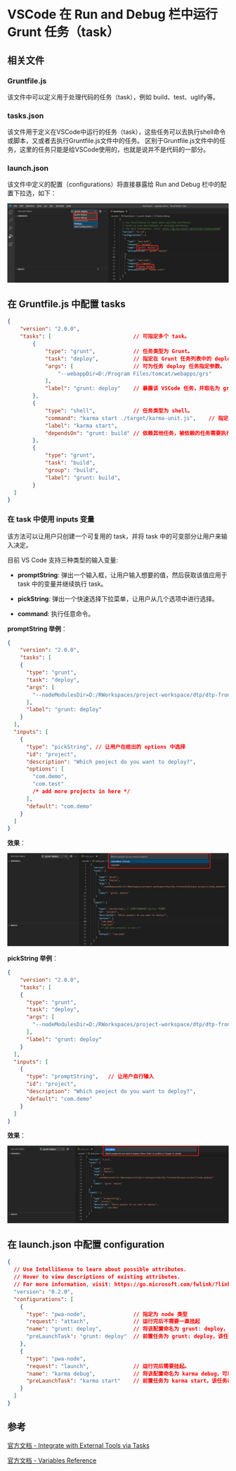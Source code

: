 # VSCode 在 Run and Debug 栏中运行 Grunt 任务（task）

## 相关文件

### Gruntfile.js

该文件中可以定义用于处理代码的任务（task），例如 build、test、uglify等。

### tasks.json

该文件用于定义在VSCode中运行的任务（task），这些任务可以去执行shell命令或脚本，又或者去执行Gruntfile.js文件中的任务。
区别于Gruntfile.js文件中的任务，这里的任务只能是给VSCode使用的，也就是说并不是代码的一部分。

### launch.json

该文件中定义的配置（configurations）将直接暴露给 Run and Debug 栏中的配置下拉选，如下：

![Run and Debug栏中的配置选项](./images/Run-and-Debug-configuration.jpg "Run and Debug栏中的配置选项")

## 在 Gruntfile.js 中配置 tasks

```json
{
	"version": "2.0.0",
	"tasks": [                          // 可指定多个 task。
        {
            "type": "grunt",            // 任务类型为 Grunt。
            "task": "deploy",           // 指定在 Grunt 任务列表中的 deploy 任务。
            "args": [                   // 可为任务 deploy 任务指定参数。
                "--webappDir=D:/Program Files/tomcat/webapps/grs"
            ],
            "label": "grunt: deploy"    // 暴露该 VSCode 任务，并取名为 grunt: deploy。稍后可以在 launch.json 使用该名称来调用该任务。
        },
        {
            "type": "shell",            // 任务类型为 shell。
            "command": "karma start ./target/karma-unit.js",    // 指定 shell 命令行。
            "label": "karma start",
            "dependsOn": "grunt: build" // 依赖其他任务，被依赖的任务需要执行完毕后才开始执行该任务。
        },
        {
            "type": "grunt",
            "task": "build",
            "group": "build",
            "label": "grunt: build",
        }
  ]
}
```

### 在 task 中使用 inputs 变量

该方法可以让用户只创建一个可复用的 task，并将 task 中的可变部分让用户来输入决定。

目前 VS Code 支持三种类型的输入变量:

* **promptString**: 弹出一个输入框，让用户输入想要的值，然后获取该值应用于 task 中的变量并继续执行 task。

* **pickString**: 弹出一个快速选择下拉菜单，让用户从几个选项中进行选择。

* **command**: 执行任意命令。


**promptString 举例**：
```json
{
	"version": "2.0.0",
	"tasks": [
    {
      "type": "grunt",
      "task": "deploy",
      "args": [
        "--nodeModulesDir=D:/RWorkspaces/project-workspace/dtp/dtp-frontend/${input:project}/node_modules"
      ],
      "label": "grunt: deploy"
    }
  ],
  "inputs": [
    {
      "type": "pickString", // 让用户在给出的 options 中选择
      "id": "project",
      "description": "Which peoject do you want to deploy?",
      "options": [
        "com.demo",
        "com.test"
        /* add more projects in here */
      ],
      "default": "com.demo"
    }
  ]
}
```


**效果**：

![pickString](./images/pickString.jpg "pickString")


**pickString 举例**：
```json
{
	"version": "2.0.0",
	"tasks": [
    {
      "type": "grunt",
      "task": "deploy",
      "args": [
        "--nodeModulesDir=D:/RWorkspaces/project-workspace/dtp/dtp-frontend/${input:project}/node_modules"
      ],
      "label": "grunt: deploy"
    }
  ],
  "inputs": [
    {
      "type": "promptString",   // 让用户自行输入
      "id": "project",
      "description": "Which peoject do you want to deploy?",
      "default": "com.demo"
    }
  ]
}
```

**效果**：

![promptString](./images/promptString.jpg "promptString")


## 在 launch.json 中配置 configuration

```json
{
  // Use IntelliSense to learn about possible attributes.
  // Hover to view descriptions of existing attributes.
  // For more information, visit: https://go.microsoft.com/fwlink/?linkid=830387
  "version": "0.2.0",
  "configurations": [
    {
      "type": "pwa-node",               // 指定为 node 类型
      "request": "attach",              // 运行完后不需要一直挂起
      "name": "grunt: deploy",          // 将该配置命名为 grunt: deploy，可以在 Run and Debug 栏中的下拉选查看。
      "preLaunchTask": "grunt: deploy"  // 前置任务为 grunt: deploy，该任务存在与 tasks.json 中，因为当前配置没有其他特殊操作，所以该配置则被认为是专门执行grunt: deploy 任务的。
    },
    {
      "type": "pwa-node",
      "request": "launch",              // 运行完后需要挂起。
      "name": "karma debug",            // 将该配置命名为 karma debug，可以在 Run and Debug 栏中的下拉选查看。
      "preLaunchTask": "karma start"    // 前置任务为 karma start，该任务存在与 tasks.json 中，因为当前配置没有其他特殊操作，所以该配置则被认为是专门执行 karma start 任务的。
    }
  ]
}
```

## 参考

[官方文档 - Integrate with External Tools via Tasks](https://code.visualstudio.com/Docs/editor/tasks)

[官方文档 - Variables Reference](https://code.visualstudio.com/docs/editor/variables-reference)